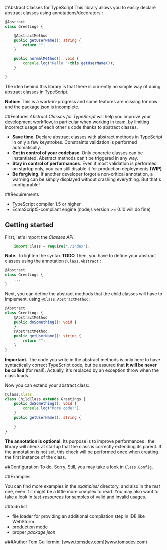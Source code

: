 #Abstract Classes for TypeScript
This library allows you to easily declare abstract classes using annotations/decorators :
```TypeScript
@Abstract
class Greetings {

	@AbstractMethod
	public getUserName(): string {
		return "";
	}

	public normalMethod(): void {
		console.log("Hello "+this.getUserName());
	}

}
```
The idea behind this library is that there is currently no simple way of doing abstract classes in TypeScript. 

**Notice:** This is a work-in-progress and some features are missing for now and the package.json is incomplete.

##Features
*Abstract Classes for TypeScript* will help you improve your development workflow, in particular when working in team, by limiting incorrect usage of each other's code thanks to abstract classes.

- **Save time**. Declare abstract classes with abstract methods in TypeScript in only a few keystrokes. Constraints validation is performed automatically.
- **Get in control of your codebase**. Only concrete classes can be instantiated. Abstract methods can't be triggered in any way.
- **Stay in control of performances**. Even if most validation is performed on startup only, you can still disable it for production deployments **(WIP)**
- **Be forgiving**. If another developer forgot a non-critical annotation, a warning can be simply displayed without crashing everything. But that's configurable!


##Requirements

 - TypeScript compiler 1.5 or higher
 - EcmaScript5-compliant engine (nodejs version >= 0.10 will do fine)

## Getting started
First, let's import the _Classes API_.
```TypeScript
	import Class = require('./index');
```
**Note.** To lighten the syntax **TODO**
Then, you have to define your abstract classes using the annotation ```@Class.Abstract``` :
```TypeScript
@Abstract
class Greetings {
	...
}
```
Next, you can define the abstract methods that the child classes will have to implement, using ```@Class.AbstractMethod```:
```TypeScript
@Abstract
class Greetings {
	@AbstractMethod
	public doSomething(): void {
	}
	@AbstractMethod
	public getUserName(): string {
		return "";
	}
}
```
**Important.** The code you write in the abstract methods is only here to have syntactically correct TypeScript code, but be assured that **it will be never be called** (for real!). Actually, it's replaced by an exception throw when the class loads. 

Now you can extend your abstract class:
```TypeScript
@Class.Class
class ChildClass extends Greetings {
	public doSomething(): void {
		console.log("More code!");
	}
	public getUserName(): string {
		
	}
}
```
**The annotation is optional**. Its purpose is to improve performances : the library will check at startup that the class is correctly extending its parent. If the annotation is not set, this check will be performed once when creating the first instance of the class.

##Configuration
To do. Sorry. Still, you may take a look in `Class.Config`.

##Examples

You can find more examples in the *examples/* directory, and also in the *test* one, even if it might be a little more complex to read.
You may also want to take a look in *test-resources* for samples of valid and invalid usages.


##todo list

 - file loader for providing an additional compilation step in IDE like WebStorm.
 - production mode
 - proper *package.json*

###Author
Tom Guillermin, [www.tomsdev.com](www.tomsdev.com)